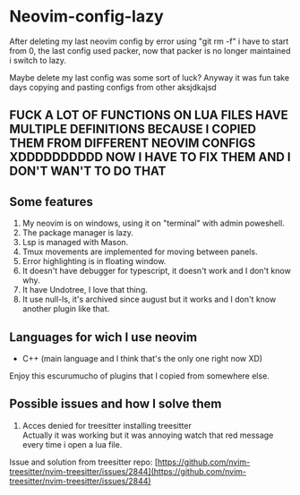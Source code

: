 # Neovim-config-lazy

After deleting my last neovim config by error using "git rm -f" i have to start from 0, the last config used packer, now that packer is no longer maintained i switch to lazy.

Maybe delete my last config was some sort of luck? Anyway it was fun take days copying and pasting configs from other aksjdkajsd

## FUCK A LOT OF FUNCTIONS ON LUA FILES HAVE MULTIPLE DEFINITIONS BECAUSE I COPIED THEM FROM DIFFERENT NEOVIM CONFIGS XDDDDDDDDDD   NOW I HAVE TO FIX THEM AND I DON'T WAN'T TO DO THAT  

## Some features

1. My neovim is on windows, using it on "terminal" with admin poweshell.  
2. The package manager is lazy.  
3. Lsp is managed with Mason.  
4. Tmux movements are implemented for moving between panels.  
5. Error highlighting is in floating window.  
6. It doesn't have debugger for typescript, it doesn't work and I don't know why.  
7. It have Undotree, I love that thing.  
8. It use null-ls, it's archived since august but it works and I don't know another plugin like that.

## Languages for wich I use neovim

- C++ (main language and I think that's the only one right now XD)

Enjoy this escurumucho of plugins that I copied from somewhere else.  

## Possible issues and how I solve them

1. Acces denied for treesitter installing treesitter  
  Actually it was working but it was annoying watch that red message every time i open a lua file.

  Issue and solution from treesitter repo: [https://github.com/nvim-treesitter/nvim-treesitter/issues/2844](https://github.com/nvim-treesitter/nvim-treesitter/issues/2844)
